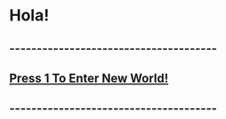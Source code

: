 














# 					Hola!
##			--------------------------------------
##			[Press 1 To Enter New World!](menu.html) 
##			--------------------------------------
